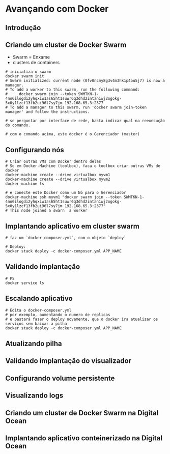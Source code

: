 # Avançando com Docker

## Introdução

## Criando um cluster de Docker Swarm

- Swarm = Enxame
- clusters de containers

`````shell script
# inicializa o swarm
docker swarm init
# Swarm initialized: current node (0fv0ncmy8g3v4m3hk1p4ou5j7) is now a manager.
# To add a worker to this swarm, run the following command:
#     docker swarm join --token SWMTKN-1-4no6ilogdi2yhqxiw1as65ht1suwr6q3dhd2intan1wj2ogokg-5x0y1lzcf13fb2ui96l7sy7jm 192.168.65.3:2377
# To add a manager to this swarm, run 'docker swarm join-token manager' and follow the instructions.

# se perguntar por interface de rede, basta indicar qual na reexecução do comando.

# com o comando acima, este docker é o Gerenciador (master)
`````

## Configurando nós

`````shell script
# Criar outras VMs com Docker dentro delas
# Se em Docker-Machine (toolbox), faca o toolbox criar outras VMs de docker
docker-machine create --drive virtualbox myvm1
docker-machine create --drive virtualbox myvm2
docker-machine ls

# e conecte este Docker como um Nó para o Gerenciador
docker-machine ssh myvm1 "docker swarm join --token SWMTKN-1-4no6ilogdi2yhqxiw1as65ht1suwr6q3dhd2intan1wj2ogokg-5x0y1lzcf13fb2ui96l7sy7jm 192.168.65.3:2377"
# This node joined a swarn  a worker
`````


## Implantando aplicativo em cluster swarm

`````shell script
# faz um `docker-composer.yml`, com o objeto `deploy`

# Deploy:
docker stack deploy -c docker-composer.yml APP_NAME
`````


## Validando implantação

`````shell script
# PS
docker service ls
`````

## Escalando aplicativo

`````shell script
# Edita o docker-composer.yml
# por exemplo, aumentando o numero de replicas
# e bastará fazer o deploy novamente, que o docker ira atualizar os serviços sem baixar a pilha
docker stack deploy -c docker-composer.yml APP_NAME
`````


## Atualizando pilha



## Validando implantação do visualizador



## Configurando volume persistente



## Visualizando logs



## Criando um cluster de Docker Swarm na Digital Ocean



## Implantando aplicativo conteinerizado na Digital Ocean



